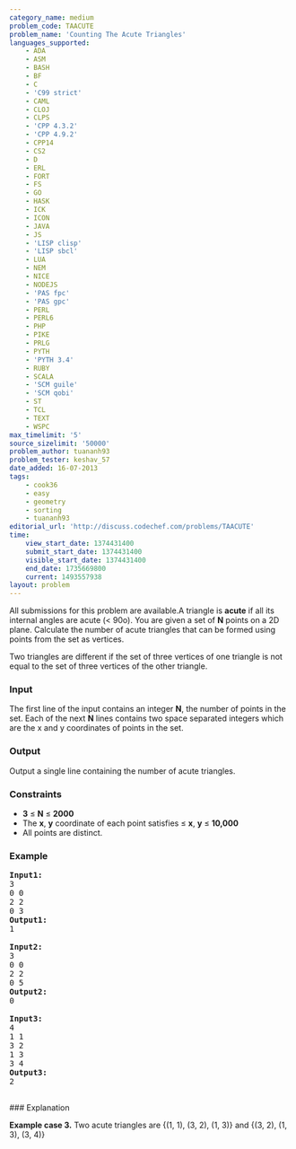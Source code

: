 ```yaml
---
category_name: medium
problem_code: TAACUTE
problem_name: 'Counting The Acute Triangles'
languages_supported:
    - ADA
    - ASM
    - BASH
    - BF
    - C
    - 'C99 strict'
    - CAML
    - CLOJ
    - CLPS
    - 'CPP 4.3.2'
    - 'CPP 4.9.2'
    - CPP14
    - CS2
    - D
    - ERL
    - FORT
    - FS
    - GO
    - HASK
    - ICK
    - ICON
    - JAVA
    - JS
    - 'LISP clisp'
    - 'LISP sbcl'
    - LUA
    - NEM
    - NICE
    - NODEJS
    - 'PAS fpc'
    - 'PAS gpc'
    - PERL
    - PERL6
    - PHP
    - PIKE
    - PRLG
    - PYTH
    - 'PYTH 3.4'
    - RUBY
    - SCALA
    - 'SCM guile'
    - 'SCM qobi'
    - ST
    - TCL
    - TEXT
    - WSPC
max_timelimit: '5'
source_sizelimit: '50000'
problem_author: tuananh93
problem_tester: keshav_57
date_added: 16-07-2013
tags:
    - cook36
    - easy
    - geometry
    - sorting
    - tuananh93
editorial_url: 'http://discuss.codechef.com/problems/TAACUTE'
time:
    view_start_date: 1374431400
    submit_start_date: 1374431400
    visible_start_date: 1374431400
    end_date: 1735669800
    current: 1493557938
layout: problem
---
```

All submissions for this problem are available.A triangle is **acute** if all its internal angles are acute (< 90o). You are given a set of **N** points on a 2D plane. Calculate the number of acute triangles that can be formed using points from the set as vertices.

Two triangles are different if the set of three vertices of one triangle is not equal to the set of three vertices of the other triangle.

### Input

The first line of the input contains an integer **N**, the number of points in the set. Each of the next **N** lines contains two space separated integers which are the x and y coordinates of points in the set.

### Output

Output a single line containing the number of acute triangles.

### Constraints

- **3** ≤ **N** ≤ **2000**
- The **x**, **y** coordinate of each point satisfies  ≤ **x**, **y** ≤ **10,000**
- All points are distinct.

### Example

<pre>
<b>Input1:</b>
3
0 0
2 2
0 3
<b>Output1:</b>
1

<b>Input2:</b>
3
0 0
2 2
0 5
<b>Output2:</b>
0

<b>Input3:</b>
4
1 1
3 2
1 3
3 4
<b>Output3:</b>
2

</pre>### Explanation
**Example case 3.** Two acute triangles are {(1, 1), (3, 2), (1, 3)} and {(3, 2), (1, 3), (3, 4)}

